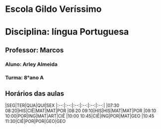 # Escola Gildo Veríssimo

# Disciplina: língua Portuguesa 

## Professor: Marcos

### Aluno: Arley Almeida

### Turma: 8°ano A

## Horários das aulas

|SEG|TER|QUA|QUI|SEX
|:--:|:--:|:--:|:--:|:--:|:--:|
|07:30 08:20|HIS|CIÊ|MAT|MAT|POR
|08:20 09:10|HIS|HIS|MAT|MAT|POR
|09:10 10:00|POR|ING|MAT|ART|CIÊ
|10:00 10:45|CIÊ|ING|POR|MAT|GEO
|10:45 11:30|CIÊ|POR|POR|GEO|GEO
